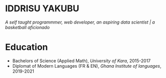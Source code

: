 # IDDRISU YAKUBU
*A self taught programmmer, web developer, an aspiring data scientist  | a basketball aficionado*

# Education
* Bachelors  of Science (Applied Math), *University of Kara*, 2015-2017
* Diplomat of Modern Languages (FR & EN), *Ghana Institute of languages*, 2019-2021

